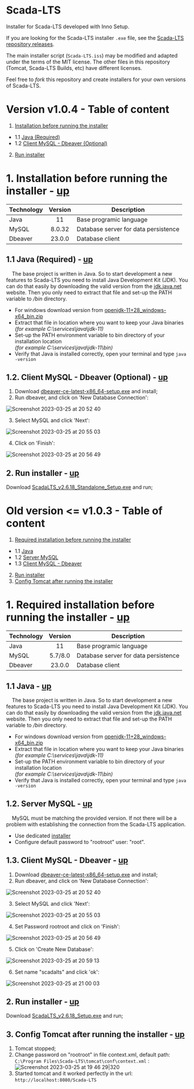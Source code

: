 
# Scada-LTS
Installer for Scada-LTS developed with Inno Setup.

If you are looking for the Scada-LTS installer `.exe` file, see the [Scada-LTS repository releases](https://github.com/SCADA-LTS/Scada-LTS/releases/latest).

The main installer script (`Scada-LTS.iss`) may be modified and adapted under the terms of the MIT license. The other files in this repository (Tomcat, Scada-LTS Builds, etc) have different licenses.

Feel free to _fork_ this repository and create installers for your own versions of Scada-LTS.

# Version v1.0.4 - Table of content
1. [Installation before running the installer](https://github.com/SCADA-LTS/windows-installer/blob/master/README.md#1-installation-before-running-the-installer---up)
* 1.1 [Java (Required)](https://github.com/SCADA-LTS/windows-installer/blob/master/README.md#11-java-required---up)
* 1.2 [Client MySQL - Dbeaver (Optional)](https://github.com/SCADA-LTS/windows-installer/blob/master/README.md#12-client-mysql---dbeaver-optional---up)
2. [Run installer](https://github.com/SCADA-LTS/windows-installer/blob/master/README.md#2-run-installer---up)

# 1. Installation before running the installer - [up](https://github.com/SCADA-LTS/windows-installer/blob/master/README.md#version-v104---table-of-content)
| Technology | Version | Description |
| :--- | :---: | --- |
| Java | 11 | Base programic language |
| MySQL | 8.0.32 | Database server for data persistence |
| Dbeaver | 23.0.0 | Database client |

## 1.1 Java (Required) - [up](https://github.com/SCADA-LTS/windows-installer/blob/master/README.md#version-v104---table-of-content)
&nbsp;&nbsp;&nbsp;&nbsp;The base project is written in Java. So to start development a new features to Scada-LTS you need to install Java Development Kit (JDK). You can do that easily by downloading the valid version from the [jdk.java.net](https://jdk.java.net/java-se-ri/11) website. Then you only need to extract that file and set-up the PATH variable to */bin* directory.

- For windows download version from [openjdk-11+28_windows-x64_bin.zip](https://download.java.net/openjdk/jdk11/ri/openjdk-11+28_windows-x64_bin.zip)
- Extract that file in location where you want to keep your Java binaries  
  *(for example C:\services\java\jdk-11)*  
- Set-up the PATH environment variable to bin directory of your installation location  
  *(for example C:\services\java\jdk-11\bin)*  
- Verify that Java is installed correctly, open your terminal and type `java -version`

## 1.2. Client MySQL - Dbeaver (Optional) - [up](https://github.com/SCADA-LTS/windows-installer/blob/master/README.md#version-v104---table-of-content)

 1. Download [dbeaver-ce-latest-x86_64-setup.exe](https://dbeaver.io/files/dbeaver-ce-latest-x86_64-setup.exe) and install;
 2. Run dbeaver, and click on 'New Database Connection':

 ![Screenshot 2023-03-25 at 20 52 40](https://user-images.githubusercontent.com/35842300/227738616-855f704c-d034-48e9-8372-2a2a88a116b7.png)
 
 3. Select MySQL and click 'Next':
 
 ![Screenshot 2023-03-25 at 20 55 03](https://user-images.githubusercontent.com/35842300/227738741-895120c7-9c71-4c53-bd29-bb8184afe8e8.png)
 
 4. Click on 'Finish':
 
 ![Screenshot 2023-03-25 at 20 56 49](https://user-images.githubusercontent.com/35842300/227738802-b92ef2ca-e818-496b-a03e-e3ec98d6cf07.png)

## 2. Run installer - [up](https://github.com/SCADA-LTS/windows-installer/blob/master/README.md#version-v104---table-of-content)
Download [ScadaLTS_v2.6.18_Standalone_Setup.exe](https://github.com/SCADA-LTS/windows-installer/releases/download/v1.0.4/ScadaLTS_v2.6.18_Standalone_Setup.exe) and run;

# Old version <= v1.0.3 - Table of content
1. [Required installation before running the installer](https://github.com/SCADA-LTS/windows-installer/blob/master/README.md#1-required-installation-before-running-the-installer---up)
* 1.1 [Java](https://github.com/SCADA-LTS/windows-installer/blob/master/README.md#11-java---up)
* 1.2 [Server MySQL](https://github.com/SCADA-LTS/windows-installer/blob/master/README.md#12-server-mysql---up)
* 1.3 [Client MySQL - Dbeaver](https://github.com/SCADA-LTS/windows-installer/blob/master/README.md#13-client-mysql---dbeaver---up)
2. [Run installer](https://github.com/SCADA-LTS/windows-installer/blob/master/README.md#2-run-installer---up)
3. [Config Tomcat after running the installer](https://github.com/SCADA-LTS/windows-installer/blob/master/README.md#3-config-tomcat-after-running-the-installer---up)

# 1. Required installation before running the installer - [up](https://github.com/SCADA-LTS/windows-installer/blob/master/README.md#old-version--v103---table-of-content)
| Technology | Version | Description |
| :--- | :---: | --- |
| Java | 11 | Base programic language |
| MySQL | 5.7/8.0 | Database server for data persistence |
| Dbeaver | 23.0.0 | Database client |

## 1.1 Java - [up](https://github.com/SCADA-LTS/windows-installer/blob/master/README.md#old-version--v103---table-of-content)
&nbsp;&nbsp;&nbsp;&nbsp;The base project is written in Java. So to start development a new features to Scada-LTS you need to install Java Development Kit (JDK). You can do that easily by downloading the valid version from the [jdk.java.net](https://jdk.java.net/java-se-ri/11) website. Then you only need to extract that file and set-up the PATH variable to */bin* directory.

- For windows download version from [openjdk-11+28_windows-x64_bin.zip](https://download.java.net/openjdk/jdk11/ri/openjdk-11+28_windows-x64_bin.zip)
- Extract that file in location where you want to keep your Java binaries  
  *(for example C:\services\java\jdk-11)*  
- Set-up the PATH environment variable to bin directory of your installation location  
  *(for example C:\services\java\jdk-11\bin)*  
- Verify that Java is installed correctly, open your terminal and type `java -version`

## 1.2. Server MySQL - [up](https://github.com/SCADA-LTS/windows-installer/blob/master/README.md#old-version--v103---table-of-content)
&nbsp;&nbsp;&nbsp;&nbsp;MySQL must be matching the provided version. If not there will be a problem with establishing the connection from the Scada-LTS application.

 - Use dedicated [installer](https://dev.mysql.com/downloads/file/?id=471660)
 - Configure default password to "rootroot" user: "root". 

## 1.3. Client MySQL - Dbeaver - [up](https://github.com/SCADA-LTS/windows-installer/blob/master/README.md#old-version--v103---table-of-content)

 1. Download [dbeaver-ce-latest-x86_64-setup.exe](https://dbeaver.io/files/dbeaver-ce-latest-x86_64-setup.exe) and install;
 2. Run dbeaver, and click on 'New Database Connection':

 ![Screenshot 2023-03-25 at 20 52 40](https://user-images.githubusercontent.com/35842300/227738616-855f704c-d034-48e9-8372-2a2a88a116b7.png)
 
 3. Select MySQL and click 'Next':
 
 ![Screenshot 2023-03-25 at 20 55 03](https://user-images.githubusercontent.com/35842300/227738741-895120c7-9c71-4c53-bd29-bb8184afe8e8.png)
 
 4. Set Password rootroot and click on 'Finish':
 
 ![Screenshot 2023-03-25 at 20 56 49](https://user-images.githubusercontent.com/35842300/227738802-b92ef2ca-e818-496b-a03e-e3ec98d6cf07.png)

 5. Click on 'Create New Database':

 ![Screenshot 2023-03-25 at 20 59 13](https://user-images.githubusercontent.com/35842300/227738880-3d04faca-546a-4c96-967e-7fc276233db2.png)

 6. Set name "scadalts" and click 'ok':
 
 ![Screenshot 2023-03-25 at 21 00 03](https://user-images.githubusercontent.com/35842300/227738907-3e0a61fc-d0bb-47ee-bddc-e4a30b7e2741.png)

## 2. Run installer - [up](https://github.com/SCADA-LTS/windows-installer/blob/master/README.md#old-version--v103---table-of-content)
Download [ScadaLTS_v2.6.18_Setup.exe](https://github.com/SCADA-LTS/windows-installer/releases/download/v1.0.2/ScadaLTS_v2.6.18_Setup.exe) and run;

## 3. Config Tomcat after running the installer - [up](https://github.com/SCADA-LTS/windows-installer/blob/master/README.md#old-version--v103---table-of-content)
1. Tomcat stopped;
2. Change password on "rootroot" in file context.xml, default path: 
`C:\Program Files\Scada-LTS\tomcat\conf\context.xml` :
![Screenshot 2023-03-25 at 19 46 29|320](https://user-images.githubusercontent.com/35842300/227735742-57ab537a-5d9c-4d85-887b-66fc0ac7d789.png)
3. Started tomcat and it worked perfectly in the url:
`http://localhost:8080/Scada-LTS`

